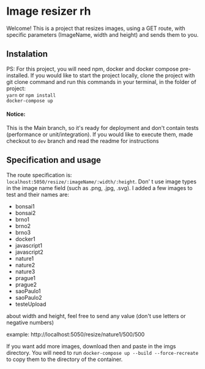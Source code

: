 # Image resizer rh

Welcome! This is a project that resizes images, using a GET route, with specific parameters (ImageName, width and height) and sends them to you.

## Instalation

PS: For this project, you will need npm, docker and docker compose pre-installed.
If you would like to start the project locally, clone the project with git clone command and run this commands in your terminal, in the folder of project: <br>
`yarn` or `npm install` <br>
`docker-compose up`

#### Notice:

This is the Main branch, so it's ready for deployment and don't contain tests (performance or unit/integration). If you would like to execute them, made checkout to `dev` branch and read the readme for instructions

## Specification and usage

The route specification is: `localhost:5050/resize/:imageName/:width/:height`.
Don' t use image types in the image name field (such as .png, .jpg, .svg).
I added a few images to test and their names are:

- bonsai1
- bonsai2
- brno1
- brno2
- brno3
- docker1
- javascript1
- javascript2
- nature1
- nature2
- nature3
- prague1
- prague2
- saoPaulo1
- saoPaulo2
- testeUpload

about width and height, feel free to send any value (don't use letters or negative numbers)

example: http://localhost:5050/resize/nature1/500/500

If you want add more images, download then and paste in the imgs directory. You will need to run `docker-compose up --build --force-recreate` to copy them to the directory of the container.
